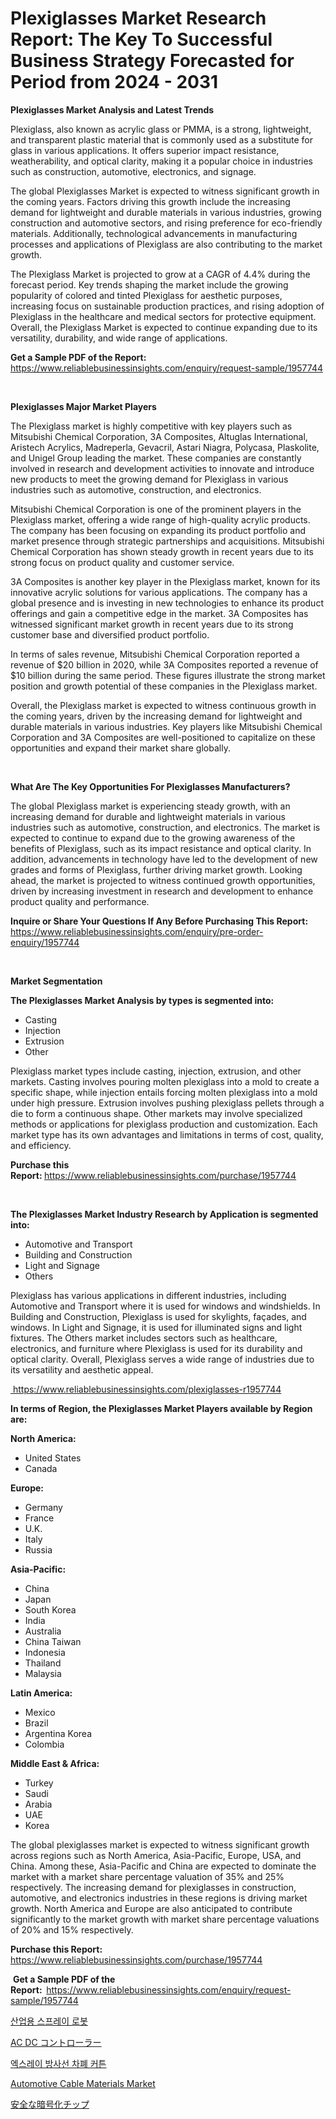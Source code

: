 <p><h1>Plexiglasses Market Research Report: The Key To Successful Business Strategy Forecasted for Period from 2024 - 2031</h1></p><p><strong>Plexiglasses Market Analysis and Latest Trends</strong></p>
<p><p>Plexiglass, also known as acrylic glass or PMMA, is a strong, lightweight, and transparent plastic material that is commonly used as a substitute for glass in various applications. It offers superior impact resistance, weatherability, and optical clarity, making it a popular choice in industries such as construction, automotive, electronics, and signage.</p><p>The global Plexiglasses Market is expected to witness significant growth in the coming years. Factors driving this growth include the increasing demand for lightweight and durable materials in various industries, growing construction and automotive sectors, and rising preference for eco-friendly materials. Additionally, technological advancements in manufacturing processes and applications of Plexiglass are also contributing to the market growth.</p><p>The Plexiglass Market is projected to grow at a CAGR of 4.4% during the forecast period. Key trends shaping the market include the growing popularity of colored and tinted Plexiglass for aesthetic purposes, increasing focus on sustainable production practices, and rising adoption of Plexiglass in the healthcare and medical sectors for protective equipment. Overall, the Plexiglass Market is expected to continue expanding due to its versatility, durability, and wide range of applications.</p></p>
<p><strong>Get a Sample PDF of the Report:&nbsp;</strong> <a href="https://www.reliablebusinessinsights.com/enquiry/request-sample/1957744">https://www.reliablebusinessinsights.com/enquiry/request-sample/1957744</a></p>
<p>&nbsp;</p>
<p><strong>Plexiglasses Major Market Players</strong></p>
<p><p>The Plexiglass market is highly competitive with key players such as Mitsubishi Chemical Corporation, 3A Composites, Altuglas International, Aristech Acrylics, Madreperla, Gevacril, Astari Niagra, Polycasa, Plaskolite, and Unigel Group leading the market. These companies are constantly involved in research and development activities to innovate and introduce new products to meet the growing demand for Plexiglass in various industries such as automotive, construction, and electronics.</p><p>Mitsubishi Chemical Corporation is one of the prominent players in the Plexiglass market, offering a wide range of high-quality acrylic products. The company has been focusing on expanding its product portfolio and market presence through strategic partnerships and acquisitions. Mitsubishi Chemical Corporation has shown steady growth in recent years due to its strong focus on product quality and customer service.</p><p>3A Composites is another key player in the Plexiglass market, known for its innovative acrylic solutions for various applications. The company has a global presence and is investing in new technologies to enhance its product offerings and gain a competitive edge in the market. 3A Composites has witnessed significant market growth in recent years due to its strong customer base and diversified product portfolio.</p><p>In terms of sales revenue, Mitsubishi Chemical Corporation reported a revenue of $20 billion in 2020, while 3A Composites reported a revenue of $10 billion during the same period. These figures illustrate the strong market position and growth potential of these companies in the Plexiglass market.</p><p>Overall, the Plexiglass market is expected to witness continuous growth in the coming years, driven by the increasing demand for lightweight and durable materials in various industries. Key players like Mitsubishi Chemical Corporation and 3A Composites are well-positioned to capitalize on these opportunities and expand their market share globally.</p></p>
<p>&nbsp;</p>
<p><strong>What Are The Key Opportunities For Plexiglasses Manufacturers?</strong></p>
<p><p>The global Plexiglass market is experiencing steady growth, with an increasing demand for durable and lightweight materials in various industries such as automotive, construction, and electronics. The market is expected to continue to expand due to the growing awareness of the benefits of Plexiglass, such as its impact resistance and optical clarity. In addition, advancements in technology have led to the development of new grades and forms of Plexiglass, further driving market growth. Looking ahead, the market is projected to witness continued growth opportunities, driven by increasing investment in research and development to enhance product quality and performance.</p></p>
<p><strong>Inquire or Share Your Questions If Any Before Purchasing This Report:</strong> <a href="https://www.reliablebusinessinsights.com/enquiry/pre-order-enquiry/1957744">https://www.reliablebusinessinsights.com/enquiry/pre-order-enquiry/1957744</a></p>
<p>&nbsp;</p>
<p><strong>Market Segmentation</strong></p>
<p><strong>The Plexiglasses Market Analysis by types is segmented into:</strong></p>
<p><ul><li>Casting</li><li>Injection</li><li>Extrusion</li><li>Other</li></ul></p>
<p><p>Plexiglass market types include casting, injection, extrusion, and other markets. Casting involves pouring molten plexiglass into a mold to create a specific shape, while injection entails forcing molten plexiglass into a mold under high pressure. Extrusion involves pushing plexiglass pellets through a die to form a continuous shape. Other markets may involve specialized methods or applications for plexiglass production and customization. Each market type has its own advantages and limitations in terms of cost, quality, and efficiency.</p></p>
<p><strong>Purchase this Report:&nbsp;</strong><a href="https://www.reliablebusinessinsights.com/purchase/1957744">https://www.reliablebusinessinsights.com/purchase/1957744</a></p>
<p>&nbsp;</p>
<p><strong>The Plexiglasses Market Industry Research by Application is segmented into:</strong></p>
<p><ul><li>Automotive and Transport</li><li>Building and Construction</li><li>Light and Signage</li><li>Others</li></ul></p>
<p><p>Plexiglass has various applications in different industries, including Automotive and Transport where it is used for windows and windshields. In Building and Construction, Plexiglass is used for skylights, façades, and windows. In Light and Signage, it is used for illuminated signs and light fixtures. The Others market includes sectors such as healthcare, electronics, and furniture where Plexiglass is used for its durability and optical clarity. Overall, Plexiglass serves a wide range of industries due to its versatility and aesthetic appeal.</p></p>
<p><a href="https://www.reliablebusinessinsights.com/plexiglasses-r1957744">&nbsp;https://www.reliablebusinessinsights.com/plexiglasses-r1957744</a></p>
<p><strong>In terms of Region, the Plexiglasses Market Players available by Region are:</strong></p>
<p>
    <p> <strong> North America: </strong>
        <ul>
            <li>United States</li>
            <li>Canada</li>
        </ul>
        </p> 
    <p> <strong> Europe: </strong>
        <ul>
            <li>Germany</li>
            <li>France</li>
            <li>U.K.</li>
            <li>Italy</li>
            <li>Russia</li>
        </ul>
        </p> 
    <p> <strong> Asia-Pacific: </strong>
        <ul>
            <li>China</li>
            <li>Japan</li>
            <li>South Korea</li>
            <li>India</li>
            <li>Australia</li>
            <li>China Taiwan</li>
            <li>Indonesia</li>
            <li>Thailand</li>
            <li>Malaysia</li>
        </ul>
        </p> 
    <p> <strong> Latin America: </strong>
        <ul>
            <li>Mexico</li>
            <li>Brazil</li>
            <li>Argentina Korea</li>
            <li>Colombia</li>
        </ul>
        </p> 
    <p> <strong> Middle East & Africa: </strong>
        <ul>
            <li>Turkey</li>
            <li>Saudi</li>
            <li>Arabia</li>
            <li>UAE</li>
            <li>Korea</li>
        </ul>
    </p>
    </p>
<p><p>The global plexiglasses market is expected to witness significant growth across regions such as North America, Asia-Pacific, Europe, USA, and China. Among these, Asia-Pacific and China are expected to dominate the market with a market share percentage valuation of 35% and 25% respectively. The increasing demand for plexiglasses in construction, automotive, and electronics industries in these regions is driving market growth. North America and Europe are also anticipated to contribute significantly to the market growth with market share percentage valuations of 20% and 15% respectively.</p></p>
<p><strong>Purchase this Report: </strong><a href="https://www.reliablebusinessinsights.com/purchase/1957744">https://www.reliablebusinessinsights.com/purchase/1957744</a></p>
<p>&nbsp;<strong>Get a Sample PDF of the Report:&nbsp;&nbsp;</strong><a href="https://www.reliablebusinessinsights.com/enquiry/request-sample/1957744">https://www.reliablebusinessinsights.com/enquiry/request-sample/1957744</a></p>
<p><strong></strong></p>
<p><p><a href="https://github.com/AlbertotDouglas44367/Market-Research-Report-List-2/blob/main/5325855117976.md">산업용 스프레이 로봇</a></p><p><a href="https://medium.com/@raquelrreese22024/ac-dc%E3%82%B3%E3%83%B3%E3%83%88%E3%83%AD%E3%83%BC%E3%83%A9%E3%83%BC%E5%B8%82%E5%A0%B4%E3%81%AE%E5%8B%95%E6%85%8B%E3%81%A8%E6%88%90%E9%95%B7%E8%A6%81%E5%9B%A0%E3%82%92%E5%88%86%E6%9E%90%E3%81%97-2024%E5%B9%B4%E3%81%8B%E3%82%892031%E5%B9%B4%E3%81%BE%E3%81%A7%E3%81%AE%E4%BA%88%E6%B8%AC%E3%82%92%E8%A1%8C%E3%81%84%E3%81%BE%E3%81%99-00e20834135d">AC DC コントローラー</a></p><p><a href="https://medium.com/@kalimetz2023/x-%EB%A0%88%EC%9D%B4-%EB%B0%A9%EC%82%AC%EC%84%A0-%EC%B0%A8%EB%8B%A8-%EC%BB%A4%ED%8A%BC-%EC%8B%9C%EC%9E%A5-%EC%98%88%EC%B8%A1-%EC%8B%9C%EC%9E%A5-%EB%8F%99%ED%96%A5-%EB%B0%8F-%EC%98%81%ED%96%A5-%EB%B6%84%EC%84%9D-2024-2031-8e9ac1f95b06">엑스레이 방사선 차폐 커튼</a></p><p><a href="https://github.com/dx0328/Market-Research-Report-List-3/blob/main/automotive-cable-materials-market.md">Automotive Cable Materials Market</a></p><p><a href="https://medium.com/@izaiahbartell/%E3%82%B0%E3%83%AD%E3%83%BC%E3%83%90%E3%83%AB%E3%82%BB%E3%82%AD%E3%83%A5%E3%83%AA%E3%83%86%E3%82%A3%E3%81%AB%E5%9F%BA%E3%81%A5%E3%81%84%E3%81%9F%E6%9A%97%E5%8F%B7%E5%8C%96%E3%83%81%E3%83%83%E3%83%97%E5%B8%82%E5%A0%B4%E3%82%BB%E3%82%AF%E3%82%BF%E3%83%BC-%E3%82%BF%E3%82%A4%E3%83%97-%E3%82%A2%E3%83%97%E3%83%AA%E3%82%B1%E3%83%BC%E3%82%B7%E3%83%A7%E3%83%B3-%E5%B8%82%E5%A0%B4%E3%83%97%E3%83%AC%E3%83%BC%E3%83%A4%E3%83%BC%E3%81%AE%E6%88%A6%E7%95%A5-%E5%9C%B0%E5%9F%9F%E5%88%A5%E6%88%90%E9%95%B7%E3%81%AE%E6%B4%9E%E5%AF%9F-%E3%81%8A%E3%82%88%E3%81%B3%E5%B0%86%E6%9D%A5%E3%81%AE%E4%BA%88%E6%B8%AC-2024%E5%B9%B4-2031%E5%B9%B4-fec88717fd92">安全な暗号化チップ</a></p></p>